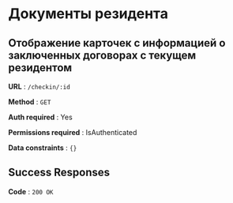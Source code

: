 # Документы резидента 

## Отображение карточек с информацией о заключенных договорах с текущем резидентом

**URL** : `/checkin/:id`

**Method** : `GET`

**Auth required** : Yes

**Permissions required** : IsAuthenticated

**Data constraints** : `{}`

## Success Responses

**Code** : `200 OK`
